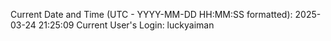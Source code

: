Current Date and Time (UTC - YYYY-MM-DD HH:MM:SS formatted): 2025-03-24 21:25:09
Current User's Login: luckyaiman
